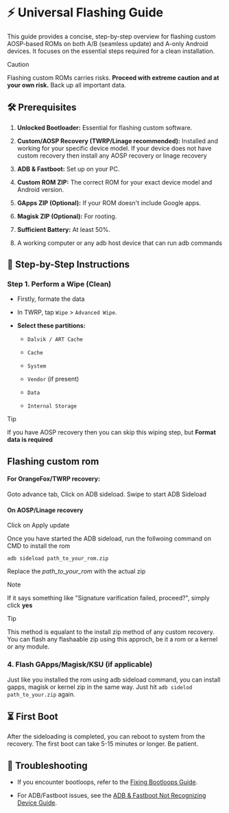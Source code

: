 # ⚡ Universal Flashing Guide

This guide provides a concise, step-by-step overview for flashing custom AOSP-based ROMs on both A/B (seamless update) and A-only Android devices. It focuses on the essential steps required for a clean installation.

> [!CAUTION]
> Flashing custom ROMs carries risks. **Proceed with extreme caution and at your own risk.** Back up all important data.

## 🛠️ Prerequisites

1.  **Unlocked Bootloader:** Essential for flashing custom software.

2.  **Custom/AOSP Recovery (TWRP/Linage recommended):** Installed and working for your specific device model. If your device does not have custom recovery then install any AOSP recovery or linage recovery

3.  **ADB & Fastboot:** Set up on your PC.

4.  **Custom ROM ZIP:** The correct ROM for your exact device model and Android version.

5.  **GApps ZIP (Optional):** If your ROM doesn't include Google apps.

6.  **Magisk ZIP (Optional):** For rooting.

7.  **Sufficient Battery:** At least 50%.
8.  A working computer or any adb host device that can run adb commands

## 🚀 Step-by-Step Instructions

### Step 1. Perform a Wipe (Clean)
* Firstly, formate the data
* In TWRP, tap `Wipe` > `Advanced Wipe`.

* **Select these partitions:**

    * `Dalvik / ART Cache`

    * `Cache`

    * `System`

    * `Vendor` (if present)

    * `Data`

    * `Internal Storage`
  
> [!TIP]
> If you have AOSP recovery then you can skip this wiping step, but **Format data is required**


## Flashing custom rom
#### For OrangeFox/TWRP recovery:
Goto advance tab, Click on ADB sideload. Swipe to start ADB Sideload
#### On AOSP/Linage recovery
Click on Apply update

Once you have started the ADB sideload, run the follwoing command on CMD to install the rom
```
adb sideload path_to_your_rom.zip
```
Replace the _path_to_your_rom_ with the actual zip

> [!NOTE]
> If it says something like "Signature varification failed, proceed?", simply click **yes**

> [!TIP]
> This method is equalant to the install zip method of any custom recovery. You can flash any flashaable zip using this approch, be it a rom or a kernel or any module.


### 4. Flash GApps/Magisk/KSU (if applicable)

Just like you installed the rom using adb sideload command, you can install gapps, magisk or kernel zip in the same way. Just hit `adb sidelod path_to_your.zip` again.

## ⏳ First Boot

After the sideloading is completed, you can reboot to system from the recovery. The first boot can take 5-15 minutes or longer. Be patient.

## 🐛 Troubleshooting

* If you encounter bootloops, refer to the [Fixing Bootloops Guide](bootloops.md).

* For ADB/Fastboot issues, see the [ADB & Fastboot Not Recognizing Device Guide](/troubleshoots/adb-fastboot-fix.md).
